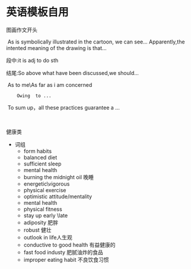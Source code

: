 # 英语模板自用

图画作文开头

​	As is symbolically illustrated in the cartoon, we can see... Apparently,the intented meaning of the drawing is that...



段中:it is adj to do sth



结尾:So above what have been discussed,we should...

​         As to me\As far as i am concerned

 		Owing  to ...

​		To sum up，all these practices guarantee a ...

​         



健康类

- 词组
  - form habits
  - balanced diet
  - sufficient sleep
  - mental health
  - burning the midnight oil 晚睡
  - energetic\vigorous
  - physical exercise
  - optimistic attitude/mentality
  - mental health
  - physical fitness
  - stay up early \late
  - adiposity 肥胖
  - robust 健壮
  - outlook in life人生观
  - conductive to good health 有益健康的
  - fast food industy 肥腻油炸的食品
  - improper eating habit 不良饮食习惯